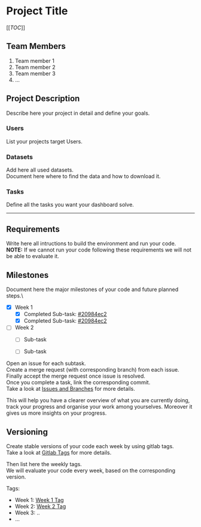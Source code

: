 # Project Title

[[_TOC_]]

## Team Members
1. Team member 1
2. Team member 2
3. Team member 3
4. ...

## Project Description 
Describe here your project in detail and define your goals.

### Users
List your projects target Users.

### Datasets
Add here all used datasets.\
Document here where to find the data and how to download it. 

### Tasks
Define all the tasks you want your dashboard solve.

- - -

## Requirements
Write here all intructions to build the environment and run your code.\
**NOTE:** If we cannot run your code following these requirements we will not be able to evaluate it.

## Milestones
Document here the major milestones of your code and future planned steps.\
- [x] Week 1
  - [x] Completed Sub-task: [#20984ec2](https://gitlab.ethz.ch/iml-course/scaffolding-templates/dummy-fullstack/dummy-fullstack2/-/commit/20984ec2197fa8dcdc50f19723e5aa234b9588a3)
  - [x] Completed Sub-task: [#20984ec2](https://gitlab.ethz.ch/iml-course/scaffolding-templates/dummy-fullstack/dummy-fullstack2/-/commit/20984ec2197fa8dcdc50f19723e5aa234b9588a3)

- [ ] Week 2
  - [ ] Sub-task 
  - [ ] Sub-task 


Open an issue for each subtask.\
Create a merge request (with corresponding branch) from each issue.\
Finally accept the merge request once issue is resolved.\
Once you complete a task, link the corresponding commit.\
Take a look at [Issues and Branches](https://www.youtube.com/watch?v=DSuSBuVYpys) for more details. 

This will help you have a clearer overview of what you are currently doing, track your progress and organise your work among yourselves. Moreover it gives us more insights on your progress.  

## Versioning
Create stable versions of your code each week by using gitlab tags.\
Take a look at [Gitlab Tags](https://docs.gitlab.com/ee/topics/git/tags.html) for more details. 

Then list here the weekly tags. \
We will evaluate your code every week, based on the corresponding version.

Tags:
- Week 1: [Week 1 Tag](https://gitlab.ethz.ch/iml-course/scaffolding-templates/dummy-fullstack/dummy-fullstack2/-/tags/stable-readme)
- Week 2: [Week 2 Tag](https://gitlab.ethz.ch/iml-course/scaffolding-templates/dummy-fullstack/dummy-fullstack2/-/tags/stable-readme)
- Week 3: ..
- ...


